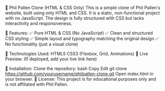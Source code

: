 🎨 Phil Pallen Clone (HTML & CSS Only)
This is a simple clone of Phil Pallen's website, built using only HTML and CSS. It is a static, non-functional project with no JavaScript. The design is fully structured with CSS but lacks interactivity and responsiveness.

📌 Features:
✅ Pure HTML & CSS (No JavaScript)
✅ Clean and structured CSS styling
✅ Simple layout and typography matching the original design
✅ No functionality (just a visual clone)

🚀 Technologies Used:
HTML5
CSS3 (Flexbox, Grid, Animations)
🔗 Live Preview:
(If deployed, add your live link here)

📁 Installation:
Clone the repository:
bash
Copy
Edit
git clone https://github.com/yourusername/philpallen-clone.git
Open index.html in your browser.
📜 License:
This project is for educational purposes only and is not affiliated with Phil Pallen.
